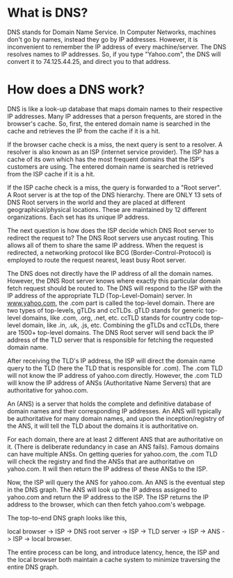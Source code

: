 # What is DNS?

DNS stands for Domain Name Service.
In Computer Networks, machines don't go by names, instead they go by IP addresses. 
However, it is inconvenient to remember the IP address of every machine/server.
The DNS resolves names to IP addresses. 
So, if you type "Yahoo.com", the DNS will convert it to 74.125.44.25, and direct you to that address.

# How does a DNS work?

DNS is like a look-up database that maps domain names to their respective IP addresses. 
Many IP addresses that a person frequents, are stored in the browser's cache.
So, first, the entered domain name is searched in the cache and retrieves the IP from the cache if it is a hit.

If the browser cache check is a miss, the next query is sent to a resolver. 
A resolver is also known as an ISP (internet service provider).
The ISP has a cache of its own which has the most frequent domains that the ISP's customers are using.
The entered domain name is searched is retrieved from the ISP cache if it is a hit.

If the ISP cache check is a miss, the query is forwarded to a "Root server".
A Root server is at the top of the DNS hierarchy.
There are ONLY 13 sets of DNS Root servers in the world and they are placed at different geographical/physical locations.
These are maintained by 12 different organizations.
Each set has its unique IP address.

The next question is how does the ISP decide which DNS Root server to redirect the request to?
The DNS Root servers use anycast routing.
This allows all of them to share the same IP address.
When the request is redirected, a networking protocol like BCG (Border-Control-Protocol) is employed to route the request nearest, least busy Root server.

The DNS does not directly have the IP address of all the domain names.
However, the DNS Root server knows where exactly this particular domain fetch request should be routed to.
The DNS will respond to the ISP with the IP address of the appropriate TLD (Top-Level-Domain) server.
In www.yahoo.com, the .com part is called the top-level domain. 
There are two types of top-levels, gTLDs and ccTLDs.
gTLD stands for generic top-level domains, like .com, .org, .net, etc. 
ccTLD stands for country code top-level domain, like .in, .uk, .js, etc. 
Combining the gTLDs and ccTLDs, there are 1500+ top-level domains. 
The DNS Root server will send back the IP address of the TLD server that is responsible for fetching the requested domain name.

After receiving the TLD's IP address, the ISP will direct the domain name query to the TLD (here the TLD that is responsible for .com).
The .com TLD will not know the IP address of yahoo.com directly.
However, the .com TLD will know the IP address of ANSs (Authoritative Name Servers) that are authoritative for yahoo.com.  

An  (ANS) is a server that holds the complete and definitive database of domain names and their corresponding IP addresses.
An ANS will typically be authoritative for many domain names, and upon the inception/registry of the ANS, it will tell the TLD about the domains it is authoritative on.

For each domain, there are at least 2 different ANS that are authoritative on it. (There is deliberate redundancy in case an ANS fails). 
Famous domains can have multiple ANSs.
On getting queries for yahoo.com, the .com TLD will check the registry and find the ANSs that are authoritative on yahoo.com.
It will then return the IP address of these ANSs to the ISP.

Now, the ISP will query the ANS for yahoo.com.
An ANS is the eventual step in the DNS graph. 
The ANS will look up the IP address assigned to yahoo.com and return the IP address to the ISP.
The ISP returns the IP address to the browser, which can then fetch yahoo.com's webpage. 

The top-to-end DNS graph looks like this,

local browser -> ISP -> DNS root server -> ISP -> TLD server -> ISP -> ANS -> ISP -> local browser.

The entire process can be long, and introduce latency, hence, the ISP and the local browser both maintain a cache system to minimize traversing the entire DNS graph. 
